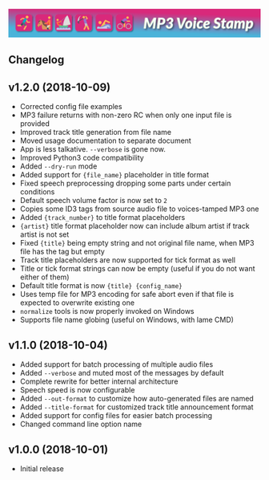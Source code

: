 
![MP3 Voice Stamp Logo](img/banner.png)

## Changelog ##

v1.2.0 (2018-10-09)
-------------------
 * Corrected config file examples
 * MP3 failure returns with non-zero RC when only one input file is provided
 * Improved track title generation from file name
 * Moved usage documentation to separate document
 * App is less talkative. `--verbose` is gone now.
 * Improved Python3 code compatibility
 * Added `--dry-run` mode
 * Added support for `{file_name}` placeholder in title format
 * Fixed speech preprocessing dropping some parts under certain conditions
 * Default speech volume factor is now set to `2`
 * Copies some ID3 tags from source audio file to voices-tamped MP3 one
 * Added `{track_number}` to title format placeholders
 * `{artist}` title format placeholder now can include album artist if track artist is not set
 * Fixed `{title}` being empty string and not original file name, when MP3 file has the tag but empty
 * Track title placeholders are now supported for tick format as well
 * Title or tick format strings can now be empty (useful if you do not want either of them)
 * Default title format is now `{title} {config_name}`
 * Uses temp file for MP3 encoding for safe abort even if that file is expected to overwrite existing one
 * `normalize` tools is now properly invoked on Windows
 * Supports file name globing (useful on Windows, with lame CMD)
 
v1.1.0 (2018-10-04)
-------------------
 * Added support for batch processing of multiple audio files
 * Added `--verbose` and muted most of the messages by default
 * Complete rewrite for better internal architecture
 * Speech speed is now configurable
 * Added `--out-format` to customize how auto-generated files are named
 * Added `--title-format` for customized track title announcement format
 * Added support for config files for easier batch processing
 * Changed command line option name 

v1.0.0 (2018-10-01)
-------------------
 * Initial release
